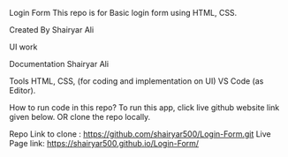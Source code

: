 Login Form
This repo is for Basic login form using HTML, CSS.

Created By Shairyar Ali

UI work

Documentation
Shairyar Ali

Tools
HTML, CSS, (for coding and implementation on UI) VS Code (as Editor).

How to run code in this repo?
To run this app, click live github website link given below. OR clone the repo locally.

Repo Link to clone : https://github.com/shairyar500/Login-Form.git Live Page link: https://shairyar500.github.io/Login-Form/
